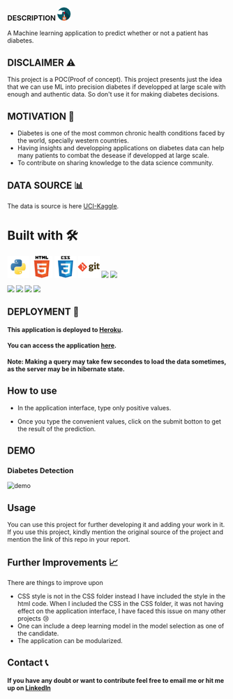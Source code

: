 ### DESCRIPTION   <code><img height="30" src="https://github.com/ourylydibin/Diabete_deployment_Heroku/blob/master/static/css/diab.jpg"></code>
   A Machine learning application to predict whether or not a patient has diabetes.
   
## DISCLAIMER ⚠️
This project is a POC(Proof of concept). This project presents just the idea that we can use ML into precision diabetes if developped at large scale with enough and authentic data. So don't use it for making diabetes decisions. 


## MOTIVATION 💪
- Diabetes is one of the most common chronic health conditions faced by the world, specially western countries. 
- Having insights and developping applications on diabetes data can help many patients to combat the desease if developped at large scale.   
- To contribute on sharing knowledge to the data science community. 
  

## DATA SOURCE 📊
The data is source is here [UCI-Kaggle](https://www.kaggle.com/uciml/pima-indians-diabetes-database).
# Built with 🛠️
<code><img height="50" src="https://raw.githubusercontent.com/github/explore/80688e429a7d4ef2fca1e82350fe8e3517d3494d/topics/python/python.png"></code>
<code><img height="50" src="https://raw.githubusercontent.com/github/explore/80688e429a7d4ef2fca1e82350fe8e3517d3494d/topics/html/html.png"></code>
<code><img height="50" src="https://raw.githubusercontent.com/github/explore/80688e429a7d4ef2fca1e82350fe8e3517d3494d/topics/css/css.png"></code>
<code><img height="50" src="https://raw.githubusercontent.com/github/explore/80688e429a7d4ef2fca1e82350fe8e3517d3494d/topics/git/git.png"></code>
<code><img height="50" src="https://symbols.getvecta.com/stencil_80/56_flask.3a79b5a056.jpg"></code>
<code><img height="50" src="https://cdn.iconscout.com/icon/free/png-256/heroku-225989.png"></code>


<code><img height="30" src="https://raw.githubusercontent.com/numpy/numpy/7e7f4adab814b223f7f917369a72757cd28b10cb/branding/icons/numpylogo.svg"></code>
<code><img height="30" src="https://raw.githubusercontent.com/pandas-dev/pandas/761bceb77d44aa63b71dda43ca46e8fd4b9d7422/web/pandas/static/img/pandas.svg"></code>
<code><img height="30" src="https://matplotlib.org/_static/logo2.svg"></code>
<code><img height="30" src="https://upload.wikimedia.org/wikipedia/commons/thumb/0/05/Scikit_learn_logo_small.svg/1280px-Scikit_learn_logo_small.svg.png"></code>


## DEPLOYMENT 🚀
#### This application is deployed to [Heroku](https://dashboard.heroku.com).
#### You can access the application [here](https://diabeteprediction.herokuapp.com/).
#### Note: Making a query may take few secondes to load the data sometimes, as the server may be in hibernate state.

## How to use
- In the application interface, type only positive values.

- Once you type the convenient values, click on the submit botton to get the result of the prediction.
  
  
## DEMO

   ### Diabetes Detection

![demo](https://media.giphy.com/media/kK1Y0WIc7UzYFDN9p2/giphy.gif)


## Usage
You can use this project for further developing it and adding your work in it. If you use this project, kindly mention the original source of the project and mention the link of this repo in your report.

## Further Improvements 📈
There are things to improve upon

- CSS style is not in the CSS folder instead I have included the style in the html code. When I included the CSS in the CSS folder, it was not having effect on the application interface, I have faced this issue on many other projects :cry:
- One can include a deep learning model in the model selection as one of the candidate.
- The application can be modularized.
## Contact 📞
#### If you have any doubt or want to contribute feel free to email me or hit me up on [LinkedIn](https://www.linkedin.com/in/m-oury-ly-724960a9/)
